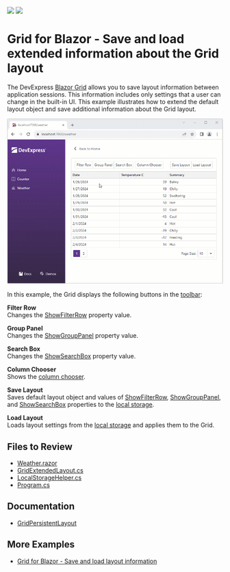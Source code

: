 <!-- default badges list -->
[![](https://img.shields.io/badge/Open_in_DevExpress_Support_Center-FF7200?style=flat-square&logo=DevExpress&logoColor=white)](https://supportcenter.devexpress.com/ticket/details/T1212928)
[![](https://img.shields.io/badge/📖_How_to_use_DevExpress_Examples-e9f6fc?style=flat-square)](https://docs.devexpress.com/GeneralInformation/403183)
<!-- default badges end -->
# Grid for Blazor - Save and load extended information about the Grid layout

The DevExpress [Blazor Grid](https://docs.devexpress.com/Blazor/403143/components/grid) allows you to save layout information between application sessions. This information includes only settings that a user can change in the built-in UI. This example illustrates how to extend the default layout object and save additional information about the Grid layout.

![Save and Restore Extended Layout ](save-restore-extended-layout.gif)

In this example, the Grid displays the following buttons in the [toolbar](https://docs.devexpress.com/Blazor/DevExpress.Blazor.DxGrid.ToolbarTemplate):

**Filter Row**  
Changes the [ShowFilterRow](https://docs.devexpress.com/Blazor/DevExpress.Blazor.DxGrid.ShowFilterRow) property value.

**Group Panel**  
Changes the [ShowGroupPanel](https://docs.devexpress.com/Blazor/DevExpress.Blazor.DxGrid.ShowGroupPanel) property value.

**Search Box**  
Changes the [ShowSearchBox](https://docs.devexpress.com/Blazor/DevExpress.Blazor.DxGrid.ShowSearchBox) property value.

**Column Chooser**  
Shows the [column chooser](https://docs.devexpress.com/Blazor/DevExpress.Blazor.DxGrid.ShowColumnChooser).

**Save Layout**  
Saves default layout object and values of [ShowFilterRow](https://docs.devexpress.com/Blazor/DevExpress.Blazor.DxGrid.ShowFilterRow), [ShowGroupPanel](https://docs.devexpress.com/Blazor/DevExpress.Blazor.DxGrid.ShowGroupPanel), and [ShowSearchBox](https://docs.devexpress.com/Blazor/DevExpress.Blazor.DxGrid.ShowSearchBox) properties to the [local storage](https://developer.mozilla.org/en-US/docs/Web/API/Window/localStorage).

**Load Layout**  
Loads layout settings from the [local storage](https://developer.mozilla.org/en-US/docs/Web/API/Window/localStorage) and applies them to the Grid.

## Files to Review

- [Weather.razor](./CS/ExtendedGridLayout/Pages/Weather.razor)
- [GridExtendedLayout.cs](./CS/ExtendedGridLayout/Data/GridExtendedLayout.cs)
- [LocalStorageHelper.cs](./CS/ExtendedGridLayout/Data/LocalStorageHelper.cs)
- [Program.cs](./CS/ExtendedGridLayout/Program.cs)

## Documentation

* [GridPersistentLayout](https://docs.devexpress.com/Blazor/DevExpress.Blazor.GridPersistentLayout)

## More Examples

- [Grid for Blazor - Save and load layout information](https://github.com/DevExpress-Examples/blazor-DxGrid-save-restore-layout)
